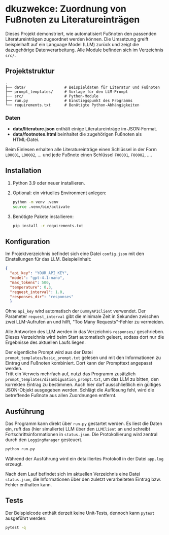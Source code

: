 # dkuzwekce: Zuordnung von Fußnoten zu Literatureinträgen

Dieses Projekt demonstriert, wie automatisiert Fußnoten den passenden Literatureinträgen zugeordnet werden können. Die Umsetzung greift beispielhaft auf ein Language Model (LLM) zurück und zeigt die dazugehörige Datenverarbeitung. Alle Module befinden sich im Verzeichnis `src/`.

## Projektstruktur

```
.
├── data/                 # Beispiel­daten für Literatur und Fußnoten
├── prompt_templates/     # Vorlage für den LLM-Prompt
├── src/                  # Python-Module
├── run.py                # Einstiegspunkt des Programms
└── requirements.txt      # Benötigte Python-Abhängigkeiten
```

### Daten
- **data/literature.json** enthält einige Literatureinträge im JSON‑Format.
- **data/footnotes.html** beinhaltet die zugehörigen Fußnoten als HTML‑Datei.

Beim Einlesen erhalten alle Literatureinträge einen Schlüssel in der Form `L00001`, `L00002`, … und jede Fußnote einen Schlüssel `F00001`, `F00002`, ….

## Installation
1. Python 3.9 oder neuer installieren.
2. Optional: ein virtuelles Environment anlegen:
   ```bash
   python -m venv .venv
   source .venv/bin/activate
   ```

3. Benötigte Pakete installieren:
   ```bash
   pip install -r requirements.txt
   ```

## Konfiguration
Im Projektverzeichnis befindet sich eine Datei `config.json` mit den Einstellungen für das LLM. Beispielinhalt:

```json
{
  "api_key": "YOUR_API_KEY",
  "model": "gpt-4.1-nano",
  "max_tokens": 500,
  "temperature": 0.3,
  "request_interval": 1.0,
  "responses_dir": "responses"
  }
```

Ohne `api_key` wird automatisch der `DummyAPIClient` verwendet.
Der Parameter `request_interval` gibt die minimale Zeit in Sekunden zwischen zwei
LLM-Aufrufen an und hilft, "Too Many Requests"-Fehler zu vermeiden.

Alle Antworten des LLM werden in das Verzeichnis `responses/` geschrieben. Dieses
Verzeichnis wird beim Start automatisch geleert, sodass dort nur die Ergebnisse
des aktuellen Laufs liegen.

Der eigentliche Prompt wird aus der Datei `prompt_templates/basic_prompt.txt`
gelesen und mit den Informationen zu Eintrag und Fußnoten kombiniert. Dort kann
der Prompttext angepasst werden.\
Tritt ein Verweis mehrfach auf, nutzt das Programm zusätzlich
`prompt_templates/disambiguation_prompt.txt`, um das LLM zu bitten, den
korrekten Eintrag zu bestimmen. Auch hier darf ausschließlich ein gültiges
JSON-Objekt ausgegeben werden.
Schlägt die Auflösung fehl, wird die betreffende Fußnote aus allen Zuordnungen
entfernt.

## Ausführung
Das Programm kann direkt über `run.py` gestartet werden. Es liest die Daten ein, ruft das (hier simulierte) LLM über den `LLMClient` an und schreibt Fortschrittsinformationen in `status.json`. Die Protokollierung wird zentral durch den `LoggingManager` gesteuert.

```bash
python run.py
```

Während der Ausführung wird ein detailliertes Protokoll in der Datei `app.log` erzeugt.

Nach dem Lauf befindet sich im aktuellen Verzeichnis eine Datei `status.json`, die Informationen über den zuletzt verarbeiteten Eintrag bzw. Fehler enthalten kann.

## Tests
Der Beispielcode enthält derzeit keine Unit‑Tests, dennoch kann `pytest` ausgeführt werden:

```bash
pytest -q
```

